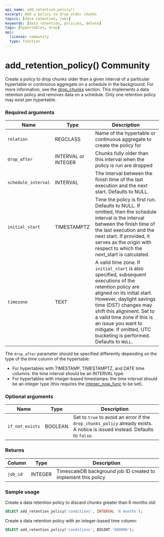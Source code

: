 ```yaml
---
api_name: add_retention_policy()
excerpt: Add a policy to drop older chunks
topics: [data retention, jobs]
keywords: [data retention, policies, delete]
tags: [hypertables, drop]
api:
  license: community
  type: function
---
```


# add_retention_policy() <Tag type="community">Community</Tag>

Create a policy to drop chunks older than a given interval of a particular
hypertable or continuous aggregate on a schedule in the background. For more
information, see the [drop_chunks][drop_chunks] section. This implements a data
retention policy and removes data on a schedule. Only one retention policy may
exist per hypertable.

### Required arguments

|Name|Type|Description|
|-|-|-|
|`relation`|REGCLASS|Name of the hypertable or continuous aggregate to create the policy for|
|`drop_after`|INTERVAL or INTEGER|Chunks fully older than this interval when the policy is run are dropped|
|`schedule_interval`|INTERVAL|The interval between the finish time of the last execution and the next start. Defaults to NULL.|
|`initial_start`|TIMESTAMPTZ|Time the policy is first run. Defaults to NULL. If omitted, then the schedule interval is the interval between the finish time of the last execution and the next start. If provided, it serves as the origin with respect to which the next_start is calculated.|
|`timezone`|TEXT|A valid time zone. If `initial_start` is also specified, subsequent executions of the retention policy are aligned on its initial start. However, daylight savings time (DST) changes may shift this alignment. Set to a valid time zone if this is an issue you want to mitigate. If omitted, UTC bucketing is performed. Defaults to `NULL`.|

The `drop_after` parameter should be specified differently depending on the
type of the time column of the hypertable:

*   For hypertables with TIMESTAMP, TIMESTAMPTZ, and DATE time columns: the time
interval should be an INTERVAL type.
*   For hypertables with integer-based timestamps: the time interval should be an
integer type (this requires the [integer_now_func][set_integer_now_func] to be set).

### Optional arguments

|Name|Type|Description|
|-|-|-|
|`if_not_exists`|BOOLEAN|Set to `true` to avoid an error if the `drop_chunks_policy` already exists. A notice is issued instead. Defaults to `false`.|

### Returns

|Column|Type|Description|
|-|-|-|
|`job_id`|INTEGER|TimescaleDB background job ID created to implement this policy|

### Sample usage

Create a data retention policy to discard chunks greater than 6 months old:

```sql
SELECT add_retention_policy('conditions', INTERVAL '6 months');
```

Create a data retention policy with an integer-based time column:

```sql
SELECT add_retention_policy('conditions', BIGINT '600000');
```

[drop_chunks]: /api/:currentVersion:/hypertable/drop_chunks/
[set_integer_now_func]: /api/:currentVersion:/hypertable/set_integer_now_func/
